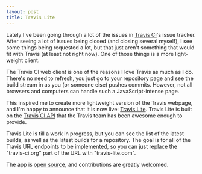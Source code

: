 ```yaml
---
layout: post
title: Travis Lite
---
```


Lately I've been going through a lot of the issues in [Travis CI][travis-ci]'s
issue tracker. After seeing a lot of issues being closed (and closing several
myself), I see some things being requested a lot, but that just aren't
something that would fit with Travis (at least not right now). One of those
things is a more light-weight client.

The Travis CI web client is one of the reasons I love Travis as much as I do.
There's no need to refresh, you just go to your repository page and see the
build stream in as you (or someone else) pushes commits. However, not all
browsers and computers can handle such a JavaScript-intense page.

This inspired me to create more lightweight version of the Travis webpage, and
I'm happy to announce that it is now live: [Travis Lite][travis-lite]. Travis
Lite is built on the [Travis CI API][travis-api] that the Travis team has been
awesome enough to provide.

Travis Lite is till a work in progress, but you can see the list of the latest
builds, as well as the latest builds for a repository. The goal is for all of
the Travis URL endpoints to be implemented, so you can just replace the
"travis-ci.org" part of the URL with "travis-lite.com".

The app is [open source][github-travis-lite], and contributions are greatly
welcomed.

[travis-ci]: https://travis-ci.org/
[travis-lite]: http://travis-lite.com/
[travis-api]: https://api.travis-ci.org/
[github-travis-lite]: https://github.com/henrikhodne/travis-lite
